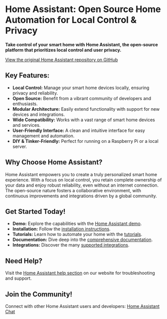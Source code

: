 # Home Assistant: Open Source Home Automation for Local Control & Privacy

**Take control of your smart home with Home Assistant, the open-source platform that prioritizes local control and user privacy.**

[View the original Home Assistant repository on GitHub](https://github.com/home-assistant/core)

## Key Features:

*   **Local Control:**  Manage your smart home devices locally, ensuring privacy and reliability.
*   **Open Source:** Benefit from a vibrant community of developers and enthusiasts.
*   **Modular Architecture:** Easily extend functionality with support for new devices and integrations.
*   **Wide Compatibility:** Works with a vast range of smart home devices and services.
*   **User-Friendly Interface:**  A clean and intuitive interface for easy management and automation.
*   **DIY & Tinker-Friendly:** Perfect for running on a Raspberry Pi or a local server.

## Why Choose Home Assistant?

Home Assistant empowers you to create a truly personalized smart home experience.  With a focus on local control, you retain complete ownership of your data and enjoy robust reliability, even without an internet connection. The open-source nature fosters a collaborative environment, with continuous improvements and integrations driven by a global community.

## Get Started Today!

*   **Demo:** Explore the capabilities with the [Home Assistant demo](https://demo.home-assistant.io).
*   **Installation:**  Follow the [installation instructions](https://home-assistant.io/getting-started/).
*   **Tutorials:**  Learn how to automate your home with the [tutorials](https://home-assistant.io/getting-started/automation/).
*   **Documentation:** Dive deep into the [comprehensive documentation](https://home-assistant.io/docs/).
*   **Integrations:** Discover the many [supported integrations](https://home-assistant.io/integrations/).

## Need Help?

Visit the [Home Assistant help section](https://home-assistant.io/help/) on our website for troubleshooting and support.

## Join the Community!

Connect with other Home Assistant users and developers:  [Home Assistant Chat](https://www.home-assistant.io/join-chat/)